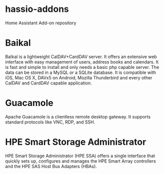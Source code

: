 # hassio-addons
Home Assistant Add-on repository

# Baikal
Baïkal is a lightweight CalDAV+CardDAV server. It offers an extensive web interface with easy management of users, address books and calendars. It is fast and simple to install and only needs a basic php capable server. The data can be stored in a MySQL or a SQLite database.
It is compatible with iOS, Mac OS X, DAVx5 on Android, Mozilla Thunderbird and every other CalDAV and CardDAV capable application.

# Guacamole
Apache Guacamole is a clientless remote desktop gateway. It supports standard protocols like VNC, RDP, and SSH.

# HPE Smart Storage Administrator
HPE Smart Storage Administrator (HPE SSA) offers a single interface that quickly sets up, configures and manages the HPE Smart Array controllers and the HPE SAS Host Bus Adapters (HBAs).

